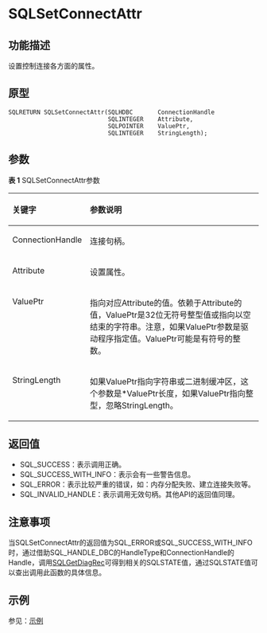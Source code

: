 # SQLSetConnectAttr<a name="ZH-CN_TOPIC_0242371455"></a>

## 功能描述<a name="zh-cn_topic_0238272901_zh-cn_topic_0237120431_zh-cn_topic_0059777827_se8dc3eed91144d248bfd9c9d9b144b15"></a>

设置控制连接各方面的属性。

## 原型<a name="zh-cn_topic_0238272901_zh-cn_topic_0237120431_zh-cn_topic_0059777827_s2c4e3a37799b4f07a9b22c05f4166f27"></a>

```
SQLRETURN SQLSetConnectAttr(SQLHDBC       ConnectionHandle
                            SQLINTEGER    Attribute,    
                            SQLPOINTER    ValuePtr,     
                            SQLINTEGER    StringLength);
```

## 参数<a name="zh-cn_topic_0238272901_zh-cn_topic_0237120431_zh-cn_topic_0059777827_s7729ce590d3c4eef9cbc62b3973d4feb"></a>

**表 1**  SQLSetConnectAttr参数

<a name="zh-cn_topic_0238272901_zh-cn_topic_0237120431_zh-cn_topic_0059777827_tade40e51081242c39ed6b9052dd71671"></a>
<table><thead align="left"><tr id="zh-cn_topic_0238272901_zh-cn_topic_0237120431_zh-cn_topic_0059777827_r7eb093ebfd84455ca7313d34669fee99"><th class="cellrowborder" valign="top" width="23.27%" id="mcps1.2.3.1.1"><p id="zh-cn_topic_0238272901_zh-cn_topic_0237120431_zh-cn_topic_0059777827_a667e7535363842138b12773dfea3acd1"><a name="zh-cn_topic_0238272901_zh-cn_topic_0237120431_zh-cn_topic_0059777827_a667e7535363842138b12773dfea3acd1"></a><a name="zh-cn_topic_0238272901_zh-cn_topic_0237120431_zh-cn_topic_0059777827_a667e7535363842138b12773dfea3acd1"></a><strong id="zh-cn_topic_0238272901_zh-cn_topic_0237120431_zh-cn_topic_0059777827_a98aaed01fefa44009722a371ea43cd72"><a name="zh-cn_topic_0238272901_zh-cn_topic_0237120431_zh-cn_topic_0059777827_a98aaed01fefa44009722a371ea43cd72"></a><a name="zh-cn_topic_0238272901_zh-cn_topic_0237120431_zh-cn_topic_0059777827_a98aaed01fefa44009722a371ea43cd72"></a>关键字</strong></p>
</th>
<th class="cellrowborder" valign="top" width="76.73%" id="mcps1.2.3.1.2"><p id="zh-cn_topic_0238272901_zh-cn_topic_0237120431_zh-cn_topic_0059777827_af54cf2cf0e134631b3bfc82100d783c3"><a name="zh-cn_topic_0238272901_zh-cn_topic_0237120431_zh-cn_topic_0059777827_af54cf2cf0e134631b3bfc82100d783c3"></a><a name="zh-cn_topic_0238272901_zh-cn_topic_0237120431_zh-cn_topic_0059777827_af54cf2cf0e134631b3bfc82100d783c3"></a><strong id="zh-cn_topic_0238272901_zh-cn_topic_0237120431_zh-cn_topic_0059777827_a20d1c40a467346c7b0f9da6d16d8e72e"><a name="zh-cn_topic_0238272901_zh-cn_topic_0237120431_zh-cn_topic_0059777827_a20d1c40a467346c7b0f9da6d16d8e72e"></a><a name="zh-cn_topic_0238272901_zh-cn_topic_0237120431_zh-cn_topic_0059777827_a20d1c40a467346c7b0f9da6d16d8e72e"></a>参数说明</strong></p>
</th>
</tr>
</thead>
<tbody><tr id="zh-cn_topic_0238272901_zh-cn_topic_0237120431_zh-cn_topic_0059777827_rcbcb561bbde04c1abab3653b06f8af6f"><td class="cellrowborder" valign="top" width="23.27%" headers="mcps1.2.3.1.1 "><p id="zh-cn_topic_0238272901_zh-cn_topic_0237120431_zh-cn_topic_0059777827_ae791a6b139fd429687444e6b313a8376"><a name="zh-cn_topic_0238272901_zh-cn_topic_0237120431_zh-cn_topic_0059777827_ae791a6b139fd429687444e6b313a8376"></a><a name="zh-cn_topic_0238272901_zh-cn_topic_0237120431_zh-cn_topic_0059777827_ae791a6b139fd429687444e6b313a8376"></a>ConnectionHandle</p>
</td>
<td class="cellrowborder" valign="top" width="76.73%" headers="mcps1.2.3.1.2 "><p id="zh-cn_topic_0238272901_zh-cn_topic_0237120431_zh-cn_topic_0059777827_a46c8fea3a3e248f7b927fdcd54246daa"><a name="zh-cn_topic_0238272901_zh-cn_topic_0237120431_zh-cn_topic_0059777827_a46c8fea3a3e248f7b927fdcd54246daa"></a><a name="zh-cn_topic_0238272901_zh-cn_topic_0237120431_zh-cn_topic_0059777827_a46c8fea3a3e248f7b927fdcd54246daa"></a>连接句柄。</p>
</td>
</tr>
<tr id="zh-cn_topic_0238272901_zh-cn_topic_0237120431_zh-cn_topic_0059777827_ref5fb95e1c1e4c70bdca3be2865ea6f6"><td class="cellrowborder" valign="top" width="23.27%" headers="mcps1.2.3.1.1 "><p id="zh-cn_topic_0238272901_zh-cn_topic_0237120431_zh-cn_topic_0059777827_a35e34c8507cf49f1b8cf924d11a89ade"><a name="zh-cn_topic_0238272901_zh-cn_topic_0237120431_zh-cn_topic_0059777827_a35e34c8507cf49f1b8cf924d11a89ade"></a><a name="zh-cn_topic_0238272901_zh-cn_topic_0237120431_zh-cn_topic_0059777827_a35e34c8507cf49f1b8cf924d11a89ade"></a>Attribute</p>
</td>
<td class="cellrowborder" valign="top" width="76.73%" headers="mcps1.2.3.1.2 "><p id="zh-cn_topic_0238272901_zh-cn_topic_0237120431_zh-cn_topic_0059777827_a9ae74af514a5475eaf5ed65ed75043f0"><a name="zh-cn_topic_0238272901_zh-cn_topic_0237120431_zh-cn_topic_0059777827_a9ae74af514a5475eaf5ed65ed75043f0"></a><a name="zh-cn_topic_0238272901_zh-cn_topic_0237120431_zh-cn_topic_0059777827_a9ae74af514a5475eaf5ed65ed75043f0"></a>设置属性。</p>
</td>
</tr>
<tr id="zh-cn_topic_0238272901_zh-cn_topic_0237120431_zh-cn_topic_0059777827_r10e9ba39ddc74bbe97828a9fe966fbda"><td class="cellrowborder" valign="top" width="23.27%" headers="mcps1.2.3.1.1 "><p id="zh-cn_topic_0238272901_zh-cn_topic_0237120431_zh-cn_topic_0059777827_afec09da615ce49e9b3e7c0d84e1c55ac"><a name="zh-cn_topic_0238272901_zh-cn_topic_0237120431_zh-cn_topic_0059777827_afec09da615ce49e9b3e7c0d84e1c55ac"></a><a name="zh-cn_topic_0238272901_zh-cn_topic_0237120431_zh-cn_topic_0059777827_afec09da615ce49e9b3e7c0d84e1c55ac"></a>ValuePtr</p>
</td>
<td class="cellrowborder" valign="top" width="76.73%" headers="mcps1.2.3.1.2 "><p id="zh-cn_topic_0238272901_zh-cn_topic_0237120431_zh-cn_topic_0059777827_af02e14e5cd344e1da182edd3ec08a228"><a name="zh-cn_topic_0238272901_zh-cn_topic_0237120431_zh-cn_topic_0059777827_af02e14e5cd344e1da182edd3ec08a228"></a><a name="zh-cn_topic_0238272901_zh-cn_topic_0237120431_zh-cn_topic_0059777827_af02e14e5cd344e1da182edd3ec08a228"></a>指向对应Attribute的值。依赖于Attribute的值，ValuePtr是32位无符号整型值或指向以空结束的字符串。注意，如果ValuePtr参数是驱动程序指定值。ValuePtr可能是有符号的整数。</p>
</td>
</tr>
<tr id="zh-cn_topic_0238272901_zh-cn_topic_0237120431_zh-cn_topic_0059777827_r3de5904d75fd4cfa9accc0752197579a"><td class="cellrowborder" valign="top" width="23.27%" headers="mcps1.2.3.1.1 "><p id="zh-cn_topic_0238272901_zh-cn_topic_0237120431_zh-cn_topic_0059777827_af423e7625e0341eaaba023ac05edec20"><a name="zh-cn_topic_0238272901_zh-cn_topic_0237120431_zh-cn_topic_0059777827_af423e7625e0341eaaba023ac05edec20"></a><a name="zh-cn_topic_0238272901_zh-cn_topic_0237120431_zh-cn_topic_0059777827_af423e7625e0341eaaba023ac05edec20"></a>StringLength</p>
</td>
<td class="cellrowborder" valign="top" width="76.73%" headers="mcps1.2.3.1.2 "><p id="zh-cn_topic_0238272901_zh-cn_topic_0237120431_zh-cn_topic_0059777827_a0582ff9af622483fa0dcebb56c6187cf"><a name="zh-cn_topic_0238272901_zh-cn_topic_0237120431_zh-cn_topic_0059777827_a0582ff9af622483fa0dcebb56c6187cf"></a><a name="zh-cn_topic_0238272901_zh-cn_topic_0237120431_zh-cn_topic_0059777827_a0582ff9af622483fa0dcebb56c6187cf"></a>如果ValuePtr指向字符串或二进制缓冲区，这个参数是*ValuePtr长度，如果ValuePtr指向整型，忽略StringLength。</p>
</td>
</tr>
</tbody>
</table>

## 返回值<a name="zh-cn_topic_0238272901_zh-cn_topic_0237120431_zh-cn_topic_0059777827_s12ee56593ac441249a9f5f184e227202"></a>

-   SQL\_SUCCESS：表示调用正确。
-   SQL\_SUCCESS\_WITH\_INFO：表示会有一些警告信息。
-   SQL\_ERROR：表示比较严重的错误，如：内存分配失败、建立连接失败等。
-   SQL\_INVALID\_HANDLE：表示调用无效句柄。其他API的返回值同理。

## 注意事项<a name="zh-cn_topic_0238272901_zh-cn_topic_0237120431_zh-cn_topic_0059777827_s78fe87e5aec14489b395f28b33ec0876"></a>

当SQLSetConnectAttr的返回值为SQL\_ERROR或SQL\_SUCCESS\_WITH\_INFO时，通过借助SQL\_HANDLE\_DBC的HandleType和ConnectionHandle的Handle，调用[SQLGetDiagRec](SQLGetDiagRec.md)可得到相关的SQLSTATE值，通过SQLSTATE值可以查出调用此函数的具体信息。

## 示例<a name="zh-cn_topic_0238272901_zh-cn_topic_0237120431_zh-cn_topic_0059777827_s25786d32524c458786d43445baa48941"></a>

参见：[示例](示例-2.md)

